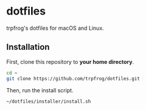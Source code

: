 # dotfiles

trpfrog's dotfiles for macOS and Linux.

## Installation

First, clone this repository to **your home directory**.

```bash
cd ~
git clone https://github.com/trpfrog/dotfiles.git
```

Then, run the install script.

```bash
~/dotfiles/installer/install.sh
```
